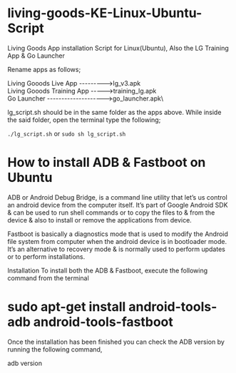 # living-goods-KE-Linux-Ubuntu-Script
Living Goods App installation Script for Linux(Ubuntu), Also the LG Training App &amp; Go Launcher

Rename apps as follows;

Living Gooods Live App --------->lg_v3.apk\
Living Gooods Training App ----->training_lg.apk\
Go Launcher -------------------->go_launcher.apk\

lg_script.sh should be in the same folder as the apps above. While inside the said folder, open the terminal type the following;

```./lg_script.sh```
or
```sudo sh lg_script.sh```



# How to install ADB & Fastboot on Ubuntu
ADB or Android Debug Bridge, is a command line utility that let’s us control an android device from the computer itself. It’s part of Google Android SDK & can be used to run shell commands or to copy the files to & from the device & also to install or remove the applications from device.

Fastboot is basically a diagnostics mode that is used to modify the Android file system from computer when the android device is in bootloader mode. It’s an alternative to recovery mode & is normally used to perform updates or to perform installations.

Installation
To install both the ADB & Fastboot, execute the following command from the terminal

# sudo apt-get install android-tools-adb android-tools-fastboot

Once the installation has been finished you can check the ADB version by running the following command,

adb version


